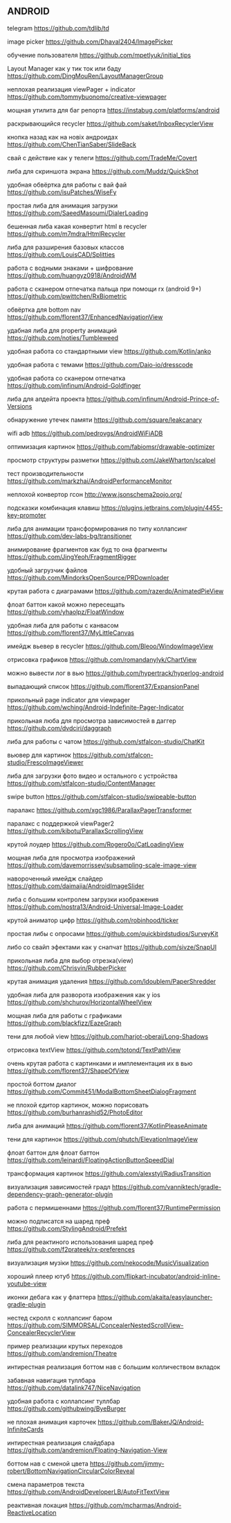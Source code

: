 
## ANDROID

 telegram https://github.com/tdlib/td

 image picker https://github.com/Dhaval2404/ImagePicker

 обучение пользователя https://github.com/mpetlyuk/initial_tips

 Layout Manager как у тик ток или баду https://github.com/DingMouRen/LayoutManagerGroup

 неплохая реализация viewPager + indicator https://github.com/tommybuonomo/creative-viewpager
 
 мощная утилита для баг репорта https://instabug.com/platforms/android
 
 раскрывающийся recycler https://github.com/saket/InboxRecyclerView
 
 кнопка назад как на новіх андроидах https://github.com/ChenTianSaber/SlideBack
 
 свай с действие как у телеги https://github.com/TradeMe/Covert

 либа для скриншота экрана https://github.com/Muddz/QuickShot

 удобная обвёртка для работы с вай фай https://github.com/isuPatches/WiseFy
 
 простая либа для анимация загрузки https://github.com/SaeedMasoumi/DialerLoading

 бешенная либа какая конвертит html в recycler https://github.com/m7mdra/HtmlRecycler 
 
 либа для разширения базовых классов https://github.com/LouisCAD/Splitties
 
 работа с водными знаками + шифрование https://github.com/huangyz0918/AndroidWM
 
 работа с сканером отпечатка пальца при помощи rx (android 9+) https://github.com/pwittchen/RxBiometric
 
 обвёртка для bottom nav https://github.com/florent37/EnhancedNavigationView
 
 удабная либа для property анимаций https://github.com/noties/Tumbleweed
 
 удобная работа со стандартными view https://github.com/Kotlin/anko

 удобная работа с темами https://github.com/Daio-io/dresscode
 
 удобная работа со сканером отпечатка https://github.com/infinum/Android-Goldfinger
 
 либа для апдейта проекта https://github.com/infinum/Android-Prince-of-Versions
 
 обнаружение утечек памяти https://github.com/square/leakcanary
 
 wifi adb https://github.com/pedrovgs/AndroidWiFiADB
 
 оптимизация картинок https://github.com/fabiomsr/drawable-optimizer
 
 просмотр структуры разметки https://github.com/JakeWharton/scalpel
 
 тест производительности https://github.com/markzhai/AndroidPerformanceMonitor
 
 неплохой конвертор гсон http://www.jsonschema2pojo.org/
 
 подсказки комбинация клавиш https://plugins.jetbrains.com/plugin/4455-key-promoter
 
 либа для анимации трансформирования по типу коллапсинг https://github.com/dev-labs-bg/transitioner
 
 анимирование фрагментов как буд то она фрагменты https://github.com/JingYeoh/FragmentRigger
 
 удобный загрузчик файлов https://github.com/MindorksOpenSource/PRDownloader
 
 крутая работа с диаграмами https://github.com/razerdp/AnimatedPieView
 
 флоат баттон какой можно пересещать https://github.com/yhaolpz/FloatWindow

 удобная либа для работы с канвасом https://github.com/florent37/MyLittleCanvas

 имейдж вьевер в recycler https://github.com/Bleoo/WindowImageView
 
 отрисовка графиков https://github.com/romandanylyk/ChartView
 
 можно вывести лог в вью https://github.com/hypertrack/hyperlog-android
 
 выпадающий список https://github.com/florent37/ExpansionPanel
 
 прикольный page indicator для viewpager https://github.com/wching/Android-Indefinite-Pager-Indicator
 
 прикольная люба для просмотра зависимостей в даггер https://github.com/dvdciri/daggraph
 
 либа для работы с чатом https://github.com/stfalcon-studio/ChatKit
 
 вьювер для картинок https://github.com/stfalcon-studio/FrescoImageViewer

либа для загрузки фото видео и остального с устройства https://github.com/stfalcon-studio/ContentManager

swipe button https://github.com/stfalcon-studio/swipeable-button

паралакс https://github.com/xgc1986/ParallaxPagerTransformer

паралакс с поддержкой viewPager2 https://github.com/kibotu/ParallaxScrollingView

крутой лоудер https://github.com/Rogero0o/CatLoadingView

мощная либа для просмотра изображений https://github.com/davemorrissey/subsampling-scale-image-view

навороченный имейдж слайдер https://github.com/daimajia/AndroidImageSlider

либа с большим контролем загрузки изображения https://github.com/nostra13/Android-Universal-Image-Loader

крутой аниматор цифр https://github.com/robinhood/ticker

простая либы с опросами https://github.com/quickbirdstudios/SurveyKit

либо со свайп эфектами как у снапчат https://github.com/sivze/SnapUI

прикольная либа для выбор отрезка(view) https://github.com/Chrisvin/RubberPicker

крутая анимация удаления https://github.com/ldoublem/PaperShredder

удобная либа для разворота изображения как у ios https://github.com/shchurov/HorizontalWheelView

мощная либа для работы с графиками https://github.com/blackfizz/EazeGraph

тени для любой view https://github.com/harjot-oberai/Long-Shadows

отрисовка textView https://github.com/totond/TextPathView

очень крутая работа с картинками и имплементация их в вью https://github.com/florent37/ShapeOfView

простой боттом диалог https://github.com/Commit451/ModalBottomSheetDialogFragment

не плохой єдитор картинок, можно порисовать https://github.com/burhanrashid52/PhotoEditor

либа для анимаций https://github.com/florent37/KotlinPleaseAnimate

тени для картинок https://github.com/qhutch/ElevationImageView

флоат баттон для флоат баттон https://github.com/leinardi/FloatingActionButtonSpeedDial

трансформация картинок https://github.com/alexstyl/RadiusTransition

визуализация зависимостей градл https://github.com/vanniktech/gradle-dependency-graph-generator-plugin

работа с пермишеннами https://github.com/florent37/RuntimePermission

можно подписатся на шаред преф https://github.com/StylingAndroid/Prefekt

либа для реактиного использования шаред преф https://github.com/f2prateek/rx-preferences

визуализация музіки https://github.com/nekocode/MusicVisualization

хороший плеер ютуб https://github.com/flipkart-incubator/android-inline-youtube-view

иконки дебага как у флаттера https://github.com/akaita/easylauncher-gradle-plugin

нестед скролл с коллапсинг баром https://github.com/SIMMORSAL/ConcealerNestedScrollView-ConcealerRecyclerView

пример реализации крутых переходов https://github.com/andremion/Theatre

интирестная реализация боттом нав с большим колличеством вкладок

забавная навигация туллбара https://github.com/datalink747/NiceNavigation

удобная работа с коллапсинг туллбар https://github.com/githubwing/ByeBurger

не плохая анимация карточек https://github.com/BakerJQ/Android-InfiniteCards

интирестная реализация слайдбара https://github.com/andremion/Floating-Navigation-View

боттом нав с сменой цвета https://github.com/jimmy-robert/BottomNavigationCircularColorReveal

смена параметров текста https://github.com/AndroidDeveloperLB/AutoFitTextView

реактивная локация https://github.com/mcharmas/Android-ReactiveLocation





